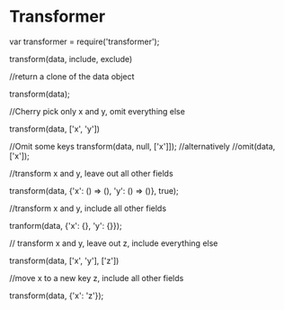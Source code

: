 # Transformer

var transformer = require('transformer');

transform(data, include, exclude)

//return a clone of the data object

transform(data);

//Cherry pick only x and y, omit everything else

transform(data, ['x', 'y'])

//Omit some keys
transform(data, null, ['x']]);
//alternatively
//omit(data, ['x']);

//transform x and y, leave out all other fields

transform(data, {'x': () => (), 'y': () => ()}, true);

//transform x and y, include all other fields

tranform(data, {'x': {}, 'y': {}});

// transform x and y, leave out z, include everything else

transform(data, ['x', 'y'], ['z'])

//move x to a new key z, include all other fields

transform(data, {'x': 'z'});

